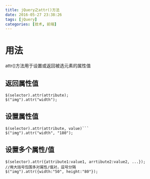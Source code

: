 ```yaml
---
title: jQuery之attr()方法
date: 2016-05-27 23:38:26
tags: [jQuery]
categories: [技术, 前端]
---
```

# 用法
attr()方法用于设置或返回被选元素的属性值  
## 返回属性值  
```
$(selector).attr(attribute);
$("img").attr("width");
```  

## 设置属性值  
```
$(selector).attr(attribute, value)```
$("img").attr("width", "180");
```  
## 设置多个属性/值  
```
$(selector).attr({attribute1:value1, arrtibute2:value2, ...});
//用大括号包围多对属性/值对，逗号分隔  
$("img").attr({width:"50", height:"80"});
```


